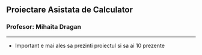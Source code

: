 ## Proiectare Asistata de Calculator
### Profesor: Mihaita Dragan
--------
* Important e mai ales sa prezinti proiectul si sa ai 10 prezente
